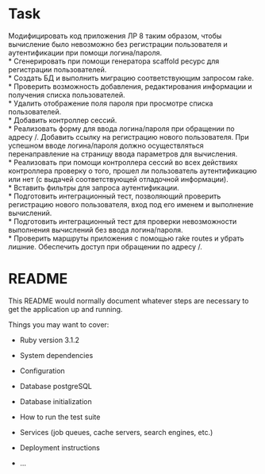 # Task
Модифицировать код приложения ЛР 8 таким образом, чтобы вычисление было невозможно без регистрации пользователя и аутентификации при помощи логина/пароля.<br />
    * Сгенерировать при помощи генератора scaffold ресурс для регистрации пользователей.<br />
    * Создать БД и выполнить миграцию соответствующим запросом rake.<br />
    * Проверить возможность добавления, редактирования информации и получения списка пользователей.<br />
    * Удалить отображение поля пароля при просмотре списка пользователей.<br />
    * Добавить контроллер сессий.<br />
    * Реализовать форму для ввода логина/пароля при обращении по адресу /. Добавить ссылку на регистрацию нового пользователя. При успешном вводе логина/пароля должно осуществляться перенаправление на страницу ввода параметров для вычисления.<br />
    * Реализовать при помощи контроллера сессий во всех действиях контроллера проверку о того, прошел ли пользователь аутентификацию или нет (с выдачей соответствующей отладочной информации).<br />
    * Вставить фильтры для запроса аутентификации.<br />
    * Подготовить интеграционный тест, позволяющий проверить регистрацию нового пользователя, вход под его именем и выполнение вычислений.<br />
    * Подготовить интеграционный тест для проверки невозможности выполнения вычислений без ввода логина/пароля.<br />
    * Проверить маршруты приложения с помощью rake routes и убрать лишние. Обеспечить доступ при обращении по адресу /.<br />

# README

This README would normally document whatever steps are necessary to get the
application up and running.

Things you may want to cover:

* Ruby version 3.1.2

* System dependencies

* Configuration

* Database postgreSQL

* Database initialization

* How to run the test suite

* Services (job queues, cache servers, search engines, etc.)

* Deployment instructions

* ...
